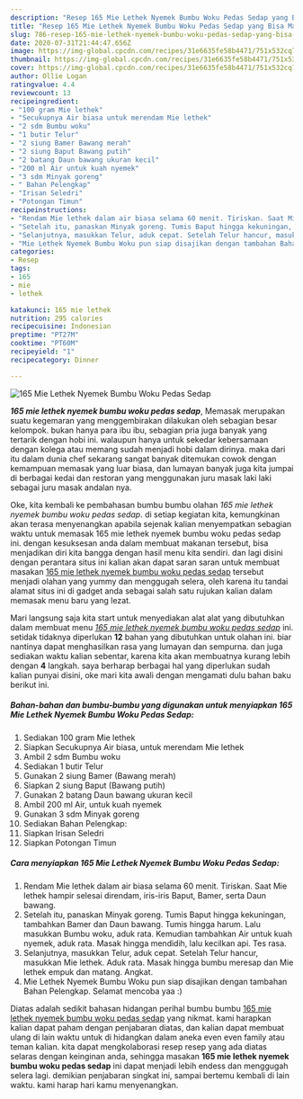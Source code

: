 ```yaml
---
description: "Resep 165 Mie Lethek Nyemek Bumbu Woku Pedas Sedap yang Bisa Manjain Lidah"
title: "Resep 165 Mie Lethek Nyemek Bumbu Woku Pedas Sedap yang Bisa Manjain Lidah"
slug: 786-resep-165-mie-lethek-nyemek-bumbu-woku-pedas-sedap-yang-bisa-manjain-lidah
date: 2020-07-31T21:44:47.656Z
image: https://img-global.cpcdn.com/recipes/31e6635fe58b4471/751x532cq70/165-mie-lethek-nyemek-bumbu-woku-pedas-sedap-foto-resep-utama.jpg
thumbnail: https://img-global.cpcdn.com/recipes/31e6635fe58b4471/751x532cq70/165-mie-lethek-nyemek-bumbu-woku-pedas-sedap-foto-resep-utama.jpg
cover: https://img-global.cpcdn.com/recipes/31e6635fe58b4471/751x532cq70/165-mie-lethek-nyemek-bumbu-woku-pedas-sedap-foto-resep-utama.jpg
author: Ollie Logan
ratingvalue: 4.4
reviewcount: 13
recipeingredient:
- "100 gram Mie lethek"
- "Secukupnya Air biasa untuk merendam Mie lethek"
- "2 sdm Bumbu woku"
- "1 butir Telur"
- "2 siung Bamer Bawang merah"
- "2 siung Baput Bawang putih"
- "2 batang Daun bawang ukuran kecil"
- "200 ml Air untuk kuah nyemek"
- "3 sdm Minyak goreng"
- " Bahan Pelengkap"
- "Irisan Seledri"
- "Potongan Timun"
recipeinstructions:
- "Rendam Mie lethek dalam air biasa selama 60 menit. Tiriskan. Saat Mie lethek hampir selesai direndam, iris-iris Baput, Bamer, serta Daun bawang."
- "Setelah itu, panaskan Minyak goreng. Tumis Baput hingga kekuningan, tambahkan Bamer dan Daun bawang. Tumis hingga harum. Lalu masukkan Bumbu woku, aduk rata. Kemudian tambahkan Air untuk kuah nyemek, aduk rata. Masak hingga mendidih, lalu kecilkan api. Tes rasa."
- "Selanjutnya, masukkan Telur, aduk cepat. Setelah Telur hancur, masukkan Mie lethek. Aduk rata. Masak hingga bumbu meresap dan Mie lethek empuk dan matang. Angkat."
- "Mie Lethek Nyemek Bumbu Woku pun siap disajikan dengan tambahan Bahan Pelengkap. Selamat mencoba yaa :)"
categories:
- Resep
tags:
- 165
- mie
- lethek

katakunci: 165 mie lethek 
nutrition: 295 calories
recipecuisine: Indonesian
preptime: "PT27M"
cooktime: "PT60M"
recipeyield: "1"
recipecategory: Dinner

---
```



![165 Mie Lethek Nyemek Bumbu Woku Pedas Sedap](https://img-global.cpcdn.com/recipes/31e6635fe58b4471/751x532cq70/165-mie-lethek-nyemek-bumbu-woku-pedas-sedap-foto-resep-utama.jpg)

<b><i>165 mie lethek nyemek bumbu woku pedas sedap</i></b>, Memasak merupakan suatu kegemaran yang menggembirakan dilakukan oleh sebagian besar kelompok. bukan hanya para ibu ibu, sebagian pria juga banyak yang tertarik dengan hobi ini. walaupun hanya untuk sekedar kebersamaan dengan kolega atau memang sudah menjadi hobi dalam dirinya. maka dari itu dalam dunia chef sekarang sangat banyak ditemukan cowok dengan kemampuan memasak yang luar biasa, dan lumayan banyak juga kita jumpai di berbagai kedai dan restoran yang menggunakan juru masak laki laki sebagai juru masak andalan nya.



Oke, kita kembali ke pembahasan bumbu bumbu olahan <i>165 mie lethek nyemek bumbu woku pedas sedap</i>. di setiap kegiatan kita, kemungkinan akan terasa menyenangkan apabila sejenak kalian menyempatkan sebagian waktu untuk memasak 165 mie lethek nyemek bumbu woku pedas sedap ini. dengan kesuksesan anda dalam membuat makanan tersebut, bisa menjadikan diri kita bangga dengan hasil menu kita sendiri. dan lagi disini dengan perantara situs ini kalian akan dapat saran saran untuk membuat masakan <u>165 mie lethek nyemek bumbu woku pedas sedap</u> tersebut menjadi olahan yang yummy dan menggugah selera, oleh karena itu tandai alamat situs ini di gadget anda sebagai salah satu rujukan kalian dalam memasak menu baru yang lezat.


Mari langsung saja kita start untuk menyediakan alat alat yang dibutuhkan dalam membuat menu <u><i>165 mie lethek nyemek bumbu woku pedas sedap</i></u> ini. setidak tidaknya diperlukan <b>12</b> bahan yang dibutuhkan untuk olahan ini. biar nantinya dapat menghasilkan rasa yang lumayan dan sempurna. dan juga sediakan waktu kalian sebentar, karena kita akan membuatnya kurang lebih dengan <b>4</b> langkah. saya berharap berbagai hal yang diperlukan sudah kalian punyai disini, oke mari kita awali dengan mengamati dulu bahan baku berikut ini.

<!--inarticleads1-->

##### Bahan-bahan dan bumbu-bumbu yang digunakan untuk menyiapkan 165 Mie Lethek Nyemek Bumbu Woku Pedas Sedap:

1. Sediakan 100 gram Mie lethek
1. Siapkan Secukupnya Air biasa, untuk merendam Mie lethek
1. Ambil 2 sdm Bumbu woku
1. Sediakan 1 butir Telur
1. Gunakan 2 siung Bamer (Bawang merah)
1. Siapkan 2 siung Baput (Bawang putih)
1. Gunakan 2 batang Daun bawang ukuran kecil
1. Ambil 200 ml Air, untuk kuah nyemek
1. Gunakan 3 sdm Minyak goreng
1. Sediakan  Bahan Pelengkap:
1. Siapkan Irisan Seledri
1. Siapkan Potongan Timun




<!--inarticleads2-->

##### Cara menyiapkan 165 Mie Lethek Nyemek Bumbu Woku Pedas Sedap:

1. Rendam Mie lethek dalam air biasa selama 60 menit. Tiriskan. Saat Mie lethek hampir selesai direndam, iris-iris Baput, Bamer, serta Daun bawang.
1. Setelah itu, panaskan Minyak goreng. Tumis Baput hingga kekuningan, tambahkan Bamer dan Daun bawang. Tumis hingga harum. Lalu masukkan Bumbu woku, aduk rata. Kemudian tambahkan Air untuk kuah nyemek, aduk rata. Masak hingga mendidih, lalu kecilkan api. Tes rasa.
1. Selanjutnya, masukkan Telur, aduk cepat. Setelah Telur hancur, masukkan Mie lethek. Aduk rata. Masak hingga bumbu meresap dan Mie lethek empuk dan matang. Angkat.
1. Mie Lethek Nyemek Bumbu Woku pun siap disajikan dengan tambahan Bahan Pelengkap. Selamat mencoba yaa :)




Diatas adalah sedikit bahasan hidangan perihal bumbu bumbu <u>165 mie lethek nyemek bumbu woku pedas sedap</u> yang nikmat. kami harapkan kalian dapat paham dengan penjabaran diatas, dan kalian dapat membuat ulang di lain waktu untuk di hidangkan dalam aneka even even family atau teman kalian. kita dapat mengkolaborasi resep resep yang ada diatas selaras dengan keinginan anda, sehingga masakan <b>165 mie lethek nyemek bumbu woku pedas sedap</b> ini dapat menjadi lebih endess dan menggugah selera lagi. demikian penjabaran singkat ini, sampai bertemu kembali di lain waktu. kami harap hari kamu menyenangkan.
